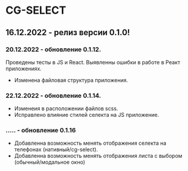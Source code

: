 # CG-SELECT

## 16.12.2022 - релиз версии 0.1.0!

### 20.12.2022 - обновление 0.1.12.

Проведены тесты в JS и React. Выявленны ошибки в работе в Реакт приложениях.

- Изменена файловая структура приложения.

### 22.12.2022 - обновление 0.1.14.

- Изменеия в расположении файлов scss.
- Исправлено влияние стилей селекта на JS приложение.

### ..... - обновление 0.1.16

- Добавленна возможность менять отображения селекта на телефонах (нативный/cg-select).
- Добавленна возможность менять отображения листа с выбором (обычный/модальное окно)
